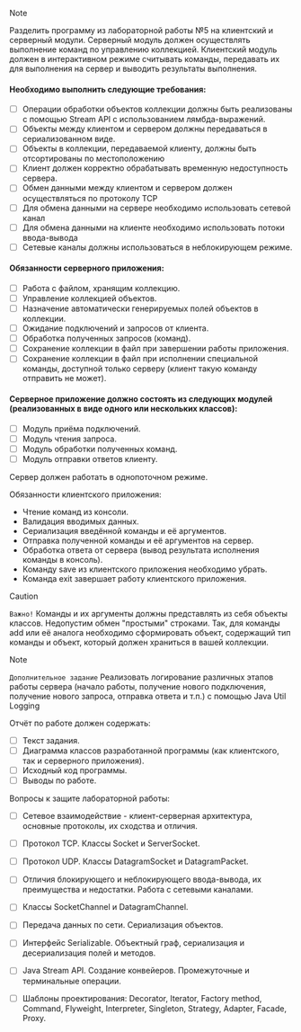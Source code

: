 > [!NOTE]
> Разделить программу из лабораторной работы №5 на клиентский и серверный модули. Серверный модуль должен осуществлять выполнение команд по управлению коллекцией. Клиентский модуль должен в интерактивном режиме считывать команды, передавать их для выполнения на сервер и выводить результаты выполнения.

#### Необходимо выполнить следующие требования:

* [ ] Операции обработки объектов коллекции должны быть реализованы с помощью Stream API с использованием лямбда-выражений.
* [ ] Объекты между клиентом и сервером должны передаваться в сериализованном виде.
* [ ] Объекты в коллекции, передаваемой клиенту, должны быть отсортированы по местоположению
* [ ] Клиент должен корректно обрабатывать временную недоступность сервера.
* [ ] Обмен данными между клиентом и сервером должен осуществляться по протоколу TCP
* [ ] Для обмена данными на сервере необходимо использовать сетевой канал
* [ ] Для обмена данными на клиенте необходимо использовать потоки ввода-вывода
* [ ] Сетевые каналы должны использоваться в неблокирующем режиме.

#### Обязанности серверного приложения:

* [ ] Работа с файлом, хранящим коллекцию.
* [ ] Управление коллекцией объектов.
* [ ] Назначение автоматически генерируемых полей объектов в коллекции.
* [ ] Ожидание подключений и запросов от клиента.
* [ ] Обработка полученных запросов (команд).
* [ ] Сохранение коллекции в файл при завершении работы приложения.
* [ ] Сохранение коллекции в файл при исполнении специальной команды, доступной только серверу (клиент такую команду отправить не может).

#### Серверное приложение должно состоять из следующих модулей (реализованных в виде одного или нескольких классов):

* [ ] Модуль приёма подключений.
* [ ] Модуль чтения запроса.
* [ ] Модуль обработки полученных команд.
* [ ] Модуль отправки ответов клиенту.

Сервер должен работать в однопоточном режиме.

Обязанности клиентского приложения:

* Чтение команд из консоли.
* Валидация вводимых данных.
* Сериализация введённой команды и её аргументов.
* Отправка полученной команды и её аргументов на сервер.
* Обработка ответа от сервера (вывод результата исполнения команды в консоль).
* Команду save из клиентского приложения необходимо убрать.
* Команда exit завершает работу клиентского приложения.

> [!CAUTION]
> `Важно!` Команды и их аргументы должны представлять из себя объекты классов. Недопустим обмен "простыми" строками. Так, для команды add или её аналога необходимо сформировать объект, содержащий тип команды и объект, который должен храниться в вашей коллекции.

> [!NOTE]
> `Дополнительное задание` Реализовать логирование различных этапов работы сервера (начало работы, получение нового подключения, получение нового запроса, отправка ответа и т.п.) с помощью Java Util Logging

Отчёт по работе должен содержать:

* [ ] Текст задания.
* [ ] Диаграмма классов разработанной программы (как клиентского, так и серверного приложения).
* [ ] Исходный код программы.
* [ ] Выводы по работе.

Вопросы к защите лабораторной работы:

* [ ] Сетевое взаимодействие - клиент-серверная архитектура, основные протоколы, их сходства и отличия.
* [ ] Протокол TCP. Классы Socket и ServerSocket.
* [ ] Протокол UDP. Классы DatagramSocket и DatagramPacket.
* [ ] Отличия блокирующего и неблокирующего ввода-вывода, их преимущества и недостатки. Работа с сетевыми каналами.
* [ ] Классы SocketChannel и DatagramChannel.
* [ ] Передача данных по сети. Сериализация объектов.
* [ ] Интерфейс Serializable. Объектный граф, сериализация и десериализация полей и методов.
* [ ] Java Stream API. Создание конвейеров. Промежуточные и терминальные операции.
* [ ] Шаблоны проектирования: Decorator, Iterator, Factory method, Command, Flyweight, Interpreter, Singleton, Strategy, Adapter, Facade, Proxy.

